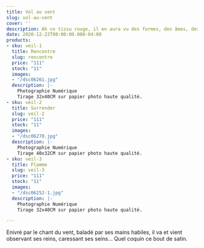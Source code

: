 ```yaml
---
title: Vol au vent
slug: vol-au-vent
cover: ''
description: Ah ce tissu rouge, il en aura vu des formes, des âmes, des femmes…
date: 2020-12-22T00:00:00.000-04:00
products:
- sku: veil-1
  title: Rencontre
  slug: rencontre
  price: "111"
  stock: "11"
  images:
  - "/dsc06261.jpg"
  description: |-
    Photographie Numérique
    Tirage 32x40CM sur papier photo haute qualité.
- sku: veil-2
  title: Surrender
  slug: veil-2
  price: "111"
  stock: "11"
  images:
  - "/dsc06270.jpg"
  description: |-
    Photographie Numérique
    Tirage 40x32CM sur papier photo haute qualité.
- sku: veil-3
  title: Flamme
  slug: veil-3
  price: "111"
  stock: "11"
  images:
  - "/dsc06252-1.jpg"
  description: |-
    Photographie Numérique
    Tirage 32x40CM sur papier photo haute qualité.

---
```

Enivré par le chant du vent, baladé par ses mains habiles, il va et vient observant ses reins, caressant ses seins… Quel coquin ce bout de satin.